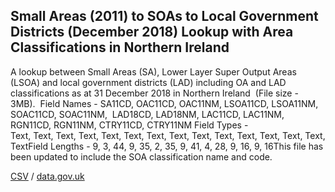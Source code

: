 ## Small Areas (2011) to SOAs to Local Government Districts (December 2018) Lookup with Area Classifications in Northern Ireland

A lookup between Small Areas (SA), Lower Layer Super Output Areas (LSOA) and local government districts (LAD) including OA and LAD classifications as at 31 December 2018 in Northern Ireland  (File size - 3MB).  Field Names - SA11CD, OAC11CD, OAC11NM, LSOA11CD, LSOA11NM, SOAC11CD, SOAC11NM,  LAD18CD, LAD18NM, LAC11CD, LAC11NM, RGN11CD, RGN11NM, CTRY11CD, CTRY11NM Field Types - Text, Text, Text, Text, Text, Text, Text, Text, Text, Text, Text, Text, Text, Text, TextField Lengths - 9, 3, 44, 9, 35, 2, 35, 9, 41, 4, 28, 9, 16, 9, 16This file has been updated to include the SOA classification name and code.

[CSV](csv/189.csv) / [data.gov.uk](https://data.gov.uk/dataset/faabf80b-990f-40b4-932e-ca9c5b757ca2/small-areas-2011-to-soas-to-local-government-districts-december-2018-lookup-with-area-classifications-in-northern-ireland)

